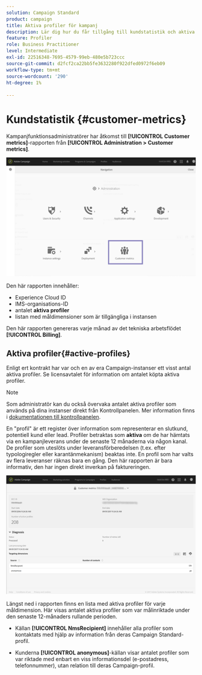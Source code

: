 ```yaml
---
solution: Campaign Standard
product: campaign
title: Aktiva profiler för kampanj
description: Lär dig hur du får tillgång till kundstatistik och aktiva profiler
feature: Profiler
role: Business Practitioner
level: Intermediate
exl-id: 22516348-7695-4579-99eb-480e5b723ccc
source-git-commit: d2fcf2ca22bb5fe3632280f922dfed0972f6eb09
workflow-type: tm+mt
source-wordcount: '290'
ht-degree: 1%

---
```


# Kundstatistik {#customer-metrics}

Kampanjfunktionsadministratörer har åtkomst till **[!UICONTROL Customer metrics]**-rapporten från **[!UICONTROL Administration > Customer metrics]**.

![](assets/audience_active_profiles1.png)

Den här rapporten innehåller:

* Experience Cloud ID
* IMS-organisations-ID
* antalet **aktiva profiler**
* listan med måldimensioner som är tillgängliga i instansen

Den här rapporten genereras varje månad av det tekniska arbetsflödet **[!UICONTROL Billing]**.

## Aktiva profiler{#active-profiles}

Enligt ert kontrakt har var och en av era Campaign-instanser ett visst antal aktiva profiler. Se licensavtalet för information om antalet köpta aktiva profiler.

>[!NOTE]
>
>Som administratör kan du också övervaka antalet aktiva profiler som används på dina instanser direkt från Kontrollpanelen. Mer information finns i [dokumentationen till kontrollpanelen](https://experienceleague.adobe.com/docs/control-panel/using/performance-monitoring/active-profiles-monitoring.html).


En &quot;profil&quot; är ett register över information som representerar en slutkund, potentiell kund eller lead. Profiler betraktas som **aktiva** om de har hämtats via en kampanjleverans under de senaste 12 månaderna via någon kanal. De profiler som uteslöts under leveransförberedelsen (t.ex. efter typologiregler eller karantänmekanism) beaktas inte. En profil som har valts av flera leveranser räknas bara en gång. Den här rapporten är bara informativ, den har ingen direkt inverkan på faktureringen.

![](assets/audience_active_profiles2.png)

Längst ned i rapporten finns en lista med aktiva profiler för varje måldimension. Här visas antalet aktiva profiler som var målinriktade under den senaste 12-månaders rullande perioden.

* Källan **[!UICONTROL NmsRecipient]** innehåller alla profiler som kontaktats med hjälp av information från deras Campaign Standard-profil.

* Kunderna **[!UICONTROL anonymous]**-källan visar antalet profiler som var riktade med enbart en viss informationsdel (e-postadress, telefonnummer), utan relation till deras Campaign-profil.
